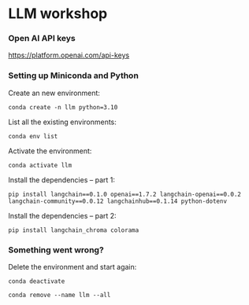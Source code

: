# LLM workshop

### Open AI API keys

https://platform.openai.com/api-keys

### Setting up Miniconda and Python

Create an new environment:

`conda create -n llm python=3.10`

List all the existing environments:

`conda env list`

Activate the environment:

`conda activate llm`

Install the dependencies – part 1:

`pip install langchain==0.1.0 openai==1.7.2 langchain-openai==0.0.2 langchain-community==0.0.12 langchainhub==0.1.14 python-dotenv`

Install the dependencies – part 2:

`pip install langchain_chroma colorama`

### Something went wrong?

Delete the environment and start again:

`conda deactivate`

`conda remove --name llm --all`
